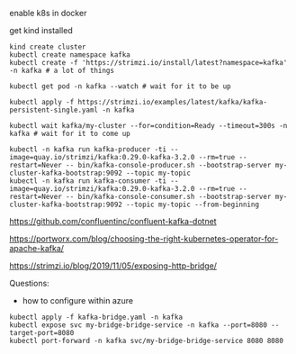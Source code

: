 
enable k8s in docker

get kind installed

```
kind create cluster
kubectl create namespace kafka
kubectl create -f 'https://strimzi.io/install/latest?namespace=kafka' -n kafka # a lot of things

kubectl get pod -n kafka --watch # wait for it to be up

kubectl apply -f https://strimzi.io/examples/latest/kafka/kafka-persistent-single.yaml -n kafka

kubectl wait kafka/my-cluster --for=condition=Ready --timeout=300s -n kafka # wait for it to come up
```

```
kubectl -n kafka run kafka-producer -ti --image=quay.io/strimzi/kafka:0.29.0-kafka-3.2.0 --rm=true --restart=Never -- bin/kafka-console-producer.sh --bootstrap-server my-cluster-kafka-bootstrap:9092 --topic my-topic
kubectl -n kafka run kafka-consumer -ti --image=quay.io/strimzi/kafka:0.29.0-kafka-3.2.0 --rm=true --restart=Never -- bin/kafka-console-consumer.sh --bootstrap-server my-cluster-kafka-bootstrap:9092 --topic my-topic --from-beginning
```

https://github.com/confluentinc/confluent-kafka-dotnet

https://portworx.com/blog/choosing-the-right-kubernetes-operator-for-apache-kafka/

https://strimzi.io/blog/2019/11/05/exposing-http-bridge/

Questions:
- how to configure within azure

```
kubectl apply -f kafka-bridge.yaml -n kafka
kubectl expose svc my-bridge-bridge-service -n kafka --port=8080 --target-port=8080
kubectl port-forward -n kafka svc/my-bridge-bridge-service 8080 8080
```





